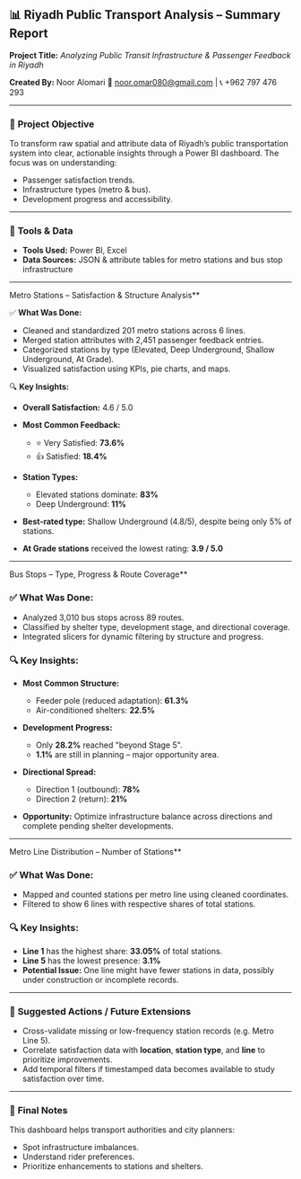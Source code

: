 
## 📊 **Riyadh Public Transport Analysis – Summary Report**

**Project Title:**
*Analyzing Public Transit Infrastructure & Passenger Feedback in Riyadh*

**Created By:** Noor Alomari
📧 [noor.omar080@gmail.com](mailto:noor.omar080@gmail.com) | 📞 +962 797 476 293

---

### 🎯 **Project Objective**

To transform raw spatial and attribute data of Riyadh’s public transportation system into clear, actionable insights through a Power BI dashboard. The focus was on understanding:

* Passenger satisfaction trends.
* Infrastructure types (metro & bus).
* Development progress and accessibility.

---

### 📁 **Tools & Data**

* **Tools Used:** Power BI, Excel
* **Data Sources:** JSON & attribute tables for metro stations and bus stop infrastructure

---
 Metro Stations – Satisfaction & Structure Analysis**

✅ **What Was Done:**

* Cleaned and standardized 201 metro stations across 6 lines.
* Merged station attributes with 2,451 passenger feedback entries.
* Categorized stations by type (Elevated, Deep Underground, Shallow Underground, At Grade).
* Visualized satisfaction using KPIs, pie charts, and maps.

 🔍 **Key Insights:**

* **Overall Satisfaction:** 4.6 / 5.0
* **Most Common Feedback:**

  * ⭐ Very Satisfied: **73.6%**
  * 👍 Satisfied: **18.4%**
* **Station Types:**

  * Elevated stations dominate: **83%**
  * Deep Underground: **11%**
* **Best-rated type:** Shallow Underground (4.8/5), despite being only 5% of stations.
* **At Grade stations** received the lowest rating: **3.9 / 5.0**

---

 Bus Stops – Type, Progress & Route Coverage**

### ✅ **What Was Done:**

* Analyzed 3,010 bus stops across 89 routes.
* Classified by shelter type, development stage, and directional coverage.
* Integrated slicers for dynamic filtering by structure and progress.

### 🔍 **Key Insights:**

* **Most Common Structure:**

  * Feeder pole (reduced adaptation): **61.3%**
  * Air-conditioned shelters: **22.5%**
* **Development Progress:**

  * Only **28.2%** reached "beyond Stage 5".
  * **1.1%** are still in planning – major opportunity area.
* **Directional Spread:**

  * Direction 1 (outbound): **78%**
  * Direction 2 (return): **21%**
* **Opportunity:** Optimize infrastructure balance across directions and complete pending shelter developments.

---
Metro Line Distribution – Number of Stations**

### ✅ **What Was Done:**

* Mapped and counted stations per metro line using cleaned coordinates.
* Filtered to show 6 lines with respective shares of total stations.

### 🔍 **Key Insights:**

* **Line 1** has the highest share: **33.05%** of total stations.
* **Line 5** has the lowest presence: **3.1%**
* **Potential Issue:** One line might have fewer stations in data, possibly under construction or incomplete records.

---

### 📌 **Suggested Actions / Future Extensions**

* Cross-validate missing or low-frequency station records (e.g. Metro Line 5).
* Correlate satisfaction data with **location**, **station type**, and **line** to prioritize improvements.
* Add temporal filters if timestamped data becomes available to study satisfaction over time.

---

### 🔗 **Final Notes**

This dashboard helps transport authorities and city planners:

* Spot infrastructure imbalances.
* Understand rider preferences.
* Prioritize enhancements to stations and shelters.



